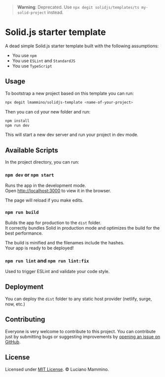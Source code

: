 > **Warning**: Deprecated. Use `npx degit solidjs/templates/ts my-solid-project` instead.

# Solid.js starter template

A dead simple Solid.js starter template built with the following assumptions:

  - You use `npm`
  - You use `ESLint` and `StandardJS`
  - You use `TypeScript`


## Usage

To bootstrap a new project based on this template you can run:

```bash
npx degit lmammino/solidjs-template <name-of-your-project>
```

Then you can cd your new folder and run:

```bash
npm install
npm run dev
```

This will start a new dev server and run your project in dev mode.


## Available Scripts

In the project directory, you can run:


### `npm dev` or `npm start`

Runs the app in the development mode.<br>
Open [http://localhost:3000](http://localhost:3000) to view it in the browser.

The page will reload if you make edits.<br>


### `npm run build`

Builds the app for production to the `dist` folder.<br>
It correctly bundles Solid in production mode and optimizes the build for the best performance.

The build is minified and the filenames include the hashes.<br>
Your app is ready to be deployed!


### `npm run lint` and `npm run lint:fix`

Used to trigger ESLint and validate your code style.


## Deployment

You can deploy the `dist` folder to any static host provider (netlify, surge, now, etc.)


## Contributing

Everyone is very welcome to contribute to this project.
You can contribute just by submitting bugs or suggesting improvements by
[opening an issue on GitHub](https://github.com/lmammino/solidjs-template/issues).


## License

Licensed under [MIT License](LICENSE). © Luciano Mammino.
